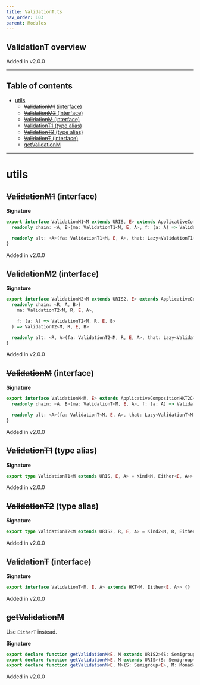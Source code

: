 ```yaml
---
title: ValidationT.ts
nav_order: 103
parent: Modules
---
```


## ValidationT overview

Added in v2.0.0

---

<h2 class="text-delta">Table of contents</h2>

- [utils](#utils)
  - [~~ValidationM1~~ (interface)](#validationm1-interface)
  - [~~ValidationM2~~ (interface)](#validationm2-interface)
  - [~~ValidationM~~ (interface)](#validationm-interface)
  - [~~ValidationT1~~ (type alias)](#validationt1-type-alias)
  - [~~ValidationT2~~ (type alias)](#validationt2-type-alias)
  - [~~ValidationT~~ (interface)](#validationt-interface)
  - [~~getValidationM~~](#getvalidationm)

---

# utils

## ~~ValidationM1~~ (interface)

**Signature**

```ts
export interface ValidationM1<M extends URIS, E> extends ApplicativeComposition12C<M, E.URI, E> {
  readonly chain: <A, B>(ma: ValidationT1<M, E, A>, f: (a: A) => ValidationT1<M, E, B>) => ValidationT1<M, E, B>

  readonly alt: <A>(fa: ValidationT1<M, E, A>, that: Lazy<ValidationT1<M, E, A>>) => ValidationT1<M, E, A>
}
```

Added in v2.0.0

## ~~ValidationM2~~ (interface)

**Signature**

```ts
export interface ValidationM2<M extends URIS2, E> extends ApplicativeComposition22C<M, E.URI, E> {
  readonly chain: <R, A, B>(
    ma: ValidationT2<M, R, E, A>,

    f: (a: A) => ValidationT2<M, R, E, B>
  ) => ValidationT2<M, R, E, B>

  readonly alt: <R, A>(fa: ValidationT2<M, R, E, A>, that: Lazy<ValidationT2<M, R, E, A>>) => ValidationT2<M, R, E, A>
}
```

Added in v2.0.0

## ~~ValidationM~~ (interface)

**Signature**

```ts
export interface ValidationM<M, E> extends ApplicativeCompositionHKT2C<M, E.URI, E> {
  readonly chain: <A, B>(ma: ValidationT<M, E, A>, f: (a: A) => ValidationT<M, E, B>) => ValidationT<M, E, B>

  readonly alt: <A>(fa: ValidationT<M, E, A>, that: Lazy<ValidationT<M, E, A>>) => ValidationT<M, E, A>
}
```

Added in v2.0.0

## ~~ValidationT1~~ (type alias)

**Signature**

```ts
export type ValidationT1<M extends URIS, E, A> = Kind<M, Either<E, A>>
```

Added in v2.0.0

## ~~ValidationT2~~ (type alias)

**Signature**

```ts
export type ValidationT2<M extends URIS2, R, E, A> = Kind2<M, R, Either<E, A>>
```

Added in v2.0.0

## ~~ValidationT~~ (interface)

**Signature**

```ts
export interface ValidationT<M, E, A> extends HKT<M, Either<E, A>> {}
```

Added in v2.0.0

## ~~getValidationM~~

Use `EitherT` instead.

**Signature**

```ts
export declare function getValidationM<E, M extends URIS2>(S: Semigroup<E>, M: Monad2<M>): ValidationM2<M, E>
export declare function getValidationM<E, M extends URIS>(S: Semigroup<E>, M: Monad1<M>): ValidationM1<M, E>
export declare function getValidationM<E, M>(S: Semigroup<E>, M: Monad<M>): ValidationM<M, E>
```

Added in v2.0.0
